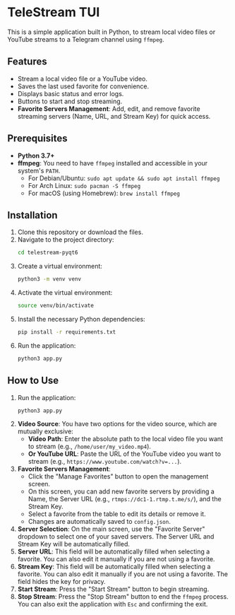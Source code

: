 # TeleStream TUI

This is a simple application built in Python, to stream local video files or YouTube streams to a Telegram channel using `ffmpeg`.

## Features

-   Stream a local video file or a YouTube video.
-   Saves the last used favorite for convenience.
-   Displays basic status and error logs.
-   Buttons to start and stop streaming.
-   **Favorite Servers Management**: Add, edit, and remove favorite streaming servers (Name, URL, and Stream Key) for quick access.

## Prerequisites

-   **Python 3.7+**
-   **ffmpeg**: You need to have `ffmpeg` installed and accessible in your system's `PATH`.
    -   For Debian/Ubuntu: `sudo apt update && sudo apt install ffmpeg`
    -   For Arch Linux: `sudo pacman -S ffmpeg`
    -   For macOS (using Homebrew): `brew install ffmpeg`

## Installation

1.  Clone this repository or download the files.
2.  Navigate to the project directory:
    ```bash
    cd telestream-pyqt6
    ```
3.  Create a virtual environment:
    ```bash
    python3 -m venv venv
    ```
4.  Activate the virtual environment:
    ```bash
    source venv/bin/activate
    ```
5.  Install the necessary Python dependencies:
    ```bash
    pip install -r requirements.txt
    ```
6.  Run the application:
    ```bash
    python3 app.py
    ```

## How to Use

1.  Run the application:
    ```bash
    python3 app.py
    ```
2.  **Video Source**: You have two options for the video source, which are mutually exclusive:
    *   **Video Path**: Enter the absolute path to the local video file you want to stream (e.g., `/home/user/my_video.mp4`).
    *   **Or YouTube URL**: Paste the URL of the YouTube video you want to stream (e.g., `https://www.youtube.com/watch?v=...`).
3.  **Favorite Servers Management**:
    *   Click the "Manage Favorites" button to open the management screen.
    *   On this screen, you can add new favorite servers by providing a Name, the Server URL (e.g., `rtmps://dc1-1.rtmp.t.me/s/`), and the Stream Key.
    *   Select a favorite from the table to edit its details or remove it.
    *   Changes are automatically saved to `config.json`.
4.  **Server Selection**: On the main screen, use the "Favorite Server" dropdown to select one of your saved servers. The Server URL and Stream Key will be automatically filled.
5.  **Server URL**: This field will be automatically filled when selecting a favorite. You can also edit it manually if you are not using a favorite.
6.  **Stream Key**: This field will be automatically filled when selecting a favorite. You can also edit it manually if you are not using a favorite. The field hides the key for privacy.
7.  **Start Stream**: Press the "Start Stream" button to begin streaming.
8.  **Stop Stream**: Press the "Stop Stream" button to end the `ffmpeg` process. You can also exit the application with `Esc` and confirming the exit.
